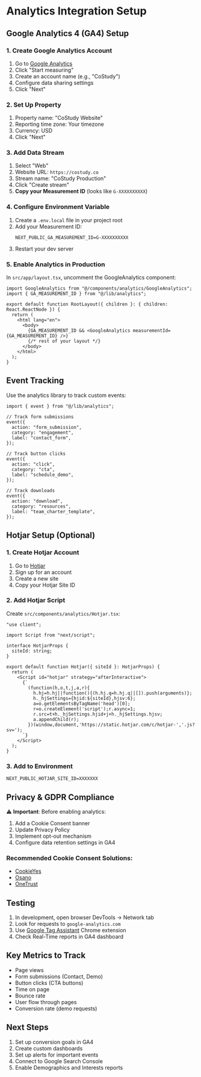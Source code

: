 # Analytics Integration Setup

## Google Analytics 4 (GA4) Setup

### 1. Create Google Analytics Account

1. Go to [Google Analytics](https://analytics.google.com/)
2. Click "Start measuring"
3. Create an account name (e.g., "CoStudy")
4. Configure data sharing settings
5. Click "Next"

### 2. Set Up Property

1. Property name: "CoStudy Website"
2. Reporting time zone: Your timezone
3. Currency: USD
4. Click "Next"

### 3. Add Data Stream

1. Select "Web"
2. Website URL: `https://costudy.co`
3. Stream name: "CoStudy Production"
4. Click "Create stream"
5. **Copy your Measurement ID** (looks like `G-XXXXXXXXXX`)

### 4. Configure Environment Variable

1. Create a `.env.local` file in your project root
2. Add your Measurement ID:
   ```
   NEXT_PUBLIC_GA_MEASUREMENT_ID=G-XXXXXXXXXX
   ```
3. Restart your dev server

### 5. Enable Analytics in Production

In `src/app/layout.tsx`, uncomment the GoogleAnalytics component:

```tsx
import GoogleAnalytics from "@/components/analytics/GoogleAnalytics";
import { GA_MEASUREMENT_ID } from "@/lib/analytics";

export default function RootLayout({ children }: { children: React.ReactNode }) {
  return (
    <html lang="en">
      <body>
        {GA_MEASUREMENT_ID && <GoogleAnalytics measurementId={GA_MEASUREMENT_ID} />}
        {/* rest of your layout */}
      </body>
    </html>
  );
}
```

## Event Tracking

Use the analytics library to track custom events:

```tsx
import { event } from "@/lib/analytics";

// Track form submissions
event({
  action: "form_submission",
  category: "engagement",
  label: "contact_form",
});

// Track button clicks
event({
  action: "click",
  category: "cta",
  label: "schedule_demo",
});

// Track downloads
event({
  action: "download",
  category: "resources",
  label: "team_charter_template",
});
```

## Hotjar Setup (Optional)

### 1. Create Hotjar Account

1. Go to [Hotjar](https://www.hotjar.com/)
2. Sign up for an account
3. Create a new site
4. Copy your Hotjar Site ID

### 2. Add Hotjar Script

Create `src/components/analytics/Hotjar.tsx`:

```tsx
"use client";

import Script from "next/script";

interface HotjarProps {
  siteId: string;
}

export default function Hotjar({ siteId }: HotjarProps) {
  return (
    <Script id="hotjar" strategy="afterInteractive">
      {`
        (function(h,o,t,j,a,r){
          h.hj=h.hj||function(){(h.hj.q=h.hj.q||[]).push(arguments)};
          h._hjSettings={hjid:${siteId},hjsv:6};
          a=o.getElementsByTagName('head')[0];
          r=o.createElement('script');r.async=1;
          r.src=t+h._hjSettings.hjid+j+h._hjSettings.hjsv;
          a.appendChild(r);
        })(window,document,'https://static.hotjar.com/c/hotjar-','.js?sv=');
      `}
    </Script>
  );
}
```

### 3. Add to Environment

```
NEXT_PUBLIC_HOTJAR_SITE_ID=XXXXXXX
```

## Privacy & GDPR Compliance

⚠️ **Important**: Before enabling analytics:

1. Add a Cookie Consent banner
2. Update Privacy Policy
3. Implement opt-out mechanism
4. Configure data retention settings in GA4

### Recommended Cookie Consent Solutions:
- [CookieYes](https://www.cookieyes.com/)
- [Osano](https://www.osano.com/)
- [OneTrust](https://www.onetrust.com/)

## Testing

1. In development, open browser DevTools → Network tab
2. Look for requests to `google-analytics.com`
3. Use [Google Tag Assistant](https://tagassistant.google.com/) Chrome extension
4. Check Real-Time reports in GA4 dashboard

## Key Metrics to Track

- Page views
- Form submissions (Contact, Demo)
- Button clicks (CTA buttons)
- Time on page
- Bounce rate
- User flow through pages
- Conversion rate (demo requests)

## Next Steps

1. Set up conversion goals in GA4
2. Create custom dashboards
3. Set up alerts for important events
4. Connect to Google Search Console
5. Enable Demographics and Interests reports
